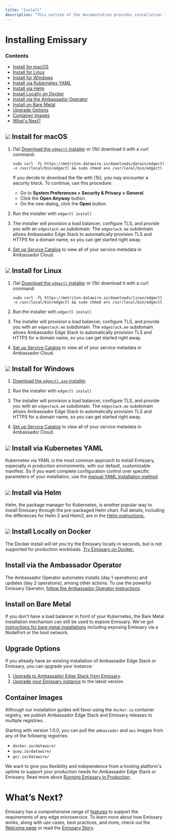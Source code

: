 ```yaml
---
title: "Install"
description: "This section of the documentation provides installation instructions"
---
```


# Installing Emissary

<div class="docs-article-toc">
<h3>Contents</h3>

* [Install for macOS](#img-classos-logo-srcimagesapplepng-install-for-macos)
* [Install for Linux](#img-classos-logo-srcimageslinuxpng-install-for-linux)
* [Install for Windows](#img-classos-logo-srcimageswindowspng-install-for-windows)
* [Install via Kubernetes YAML](#img-classos-logo-srcimageskubernetespng-install-via-kubernetes-yaml)
* [Install via Helm](#img-classos-logo-srcimageskubernetespng-install-via-kubernetes-yaml)
* [Install Locally on Docker](#img-classos-logo-srcimageskubernetespng-install-via-kubernetes-yaml)
* [Install via the Ambassador Operator](#install-via-the-ambassador-operator)
* [Install on Bare Metal](#install-on-bare-metal)
* [Upgrade Options](#upgrade-options)
* [Container Images](#container-images)
* [What's Next?](#whats-next)

</div>

## <img class="os-logo" src="../../images/apple.png"/> Install for macOS
1. (1a) [Download the `edgectl` installer](https://metriton.datawire.io/downloads/darwin/edgectl)
 or (1b) download it with a curl command:

    ```
    sudo curl -fL https://metriton.datawire.io/downloads/darwin/edgectl -o /usr/local/bin/edgectl && sudo chmod a+x /usr/local/bin/edgectl
    ```

    If you decide to download the file with (1b), you may encounter a security block. To continue, use this procedure:
    * Go to **System Preferences > Security & Privacy > General**.
    * Click the **Open Anyway** button.
    * On the new dialog, click the **Open** button.

2. Run the installer with `edgectl install`

3. The installer will provision a load balancer, configure TLS,
and provide you with an `edgestack.me` subdomain. The `edgestack.me` subdomain
allows Ambassador Edge Stack to automatically provision TLS and HTTPS
for a domain name, so you can get started right away.

4. [Set up Service Catalog](../../tutorials/getting-started/#3-connect-your-cluster-to-ambassador-cloud) to view all of your service metadata in Ambassador Cloud.

## <img class="os-logo" src="../../images/linux.png"/> Install for Linux

1. (1a) [Download the `edgectl` installer](https://metriton.datawire.io/downloads/linux/edgectl) or
 (1b) download it with a curl
   command:

    ```
    sudo curl -fL https://metriton.datawire.io/downloads/linux/edgectl -o /usr/local/bin/edgectl && sudo chmod a+x /usr/local/bin/edgectl
    ```
2. Run the installer with `edgectl install`

3. The installer will provision a load balancer, configure TLS,
and provide you with an `edgestack.me` subdomain. The `edgestack.me` subdomain
allows Ambassador Edge Stack to automatically provision TLS and HTTPS
for a domain name, so you can get started right away.

4. [Set up Service Catalog](../../tutorials/getting-started/#3-connect-your-cluster-to-ambassador-cloud) to view all of your service metadata in Ambassador Cloud.

## <img class="os-logo" src="../../images/windows.png"/> Install for Windows

1. [Download the `edgectl.exe` installer](https://metriton.datawire.io/downloads/windows/edgectl.exe).
2. Run the installer with `edgectl install`
3. The installer will provision a load balancer, configure TLS,
and provide you with an `edgestack.me` subdomain. The `edgestack.me` subdomain
allows Ambassador Edge Stack to automatically provision TLS and HTTPS
for a domain name, so you can get started right away.

4. [Set up Service Catalog](../../tutorials/getting-started/#3-connect-your-cluster-to-ambassador-cloud) to view all of your service metadata in Ambassador Cloud.

## <img class="os-logo" src="../../images/kubernetes.png"/> Install via Kubernetes YAML
Kubernetes via YAML is the most common approach to install Emissary,
especially in production environments, with our default, customizable manifest.
So if you want complete configuration control over specific parameters of your
installation, use the [manual YAML installation method](yaml-install).

## <img class="os-logo" src="../../images/helm-navy.png"/> Install via Helm
Helm, the package manager for Kubernetes, is another popular way to install
Emissary through the pre-packaged Helm chart. Full details, including
the differences for Helm 2 and Helm3, are in the [Helm instructions.](helm/)

## <img class="os-logo" src="../../images/docker.png"/> Install Locally on Docker
The Docker install will let you try the Emissary locally in seconds,
but is not supported for production workloads. [Try Emissary on Docker.](docker/)

## Install via the Ambassador Operator
The Ambassador Operator automates installs (day 1 operations) and
updates (day 2 operations), among other actions. To use the powerful Emissary
Operator, [follow the Ambassador Operator instructions](aes-operator).

## Install on Bare Metal
If you don't have a load balancer in front of your Kubernetes, the Bare Metal
installation mechanism can still be used to expose Emissary.
We've got [instructions for bare metal installations](bare-metal) including exposing
Emissary via a NodePort or the host network.

## Upgrade Options
If you already have an existing installation of Ambassador Edge Stack or
Emissary, you can upgrade your instance:

1. [Upgrade to Ambassador Edge Stack from Emissary](upgrade-to-edge-stack/).
2. [Upgrade your Emissary instance](upgrading/) to the latest version.

## Container Images
Although our installation guides will favor using the `docker.io` container registry,
we publish Ambassador Edge Stack and Emissary releases to multiple registries.

Starting with version 1.0.0, you can pull the `ambassador` and `aes` images from any of the following registries:
- `docker.io/datawire/`
- `quay.io/datawire/`
- `gcr.io/datawire/`

We want to give you flexibility and independence from a hosting platform's uptime to support
your production needs for Ambassador Edge Stack or Emissary. Read more about
[Running Emissary in Production](../running).

# What’s Next?
Emissary has a comprehensive range of [features](/features/) to
support the requirements of any edge microservice. To learn more about how Emissary works, along with use cases, best practices, and more,
check out the [Welcome page](/docs/emissary/) or read the [Emissary
Story](../../about/why-ambassador).
